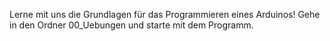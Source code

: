 Lerne mit uns die Grundlagen für das Programmieren eines Arduinos!
Gehe in den Ordner 00_Uebungen und starte mit dem Programm.
